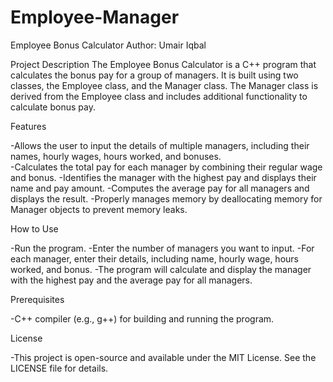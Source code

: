 # Employee-Manager
Employee Bonus Calculator
Author: Umair Iqbal

Project Description
The Employee Bonus Calculator is a C++ program that calculates the bonus pay for a group of managers. It is built using two classes, the Employee class, and the Manager class. The Manager class is derived from the Employee class and includes additional functionality to calculate bonus pay.

Features

-Allows the user to input the details of multiple managers, including their names, hourly wages, hours worked, and bonuses. <br>
-Calculates the total pay for each manager by combining their regular wage and bonus.
-Identifies the manager with the highest pay and displays their name and pay amount.
-Computes the average pay for all managers and displays the result.
-Properly manages memory by deallocating memory for Manager objects to prevent memory leaks.

How to Use

-Run the program.
-Enter the number of managers you want to input.
-For each manager, enter their details, including name, hourly wage, hours worked, and bonus.
-The program will calculate and display the manager with the highest pay and the average pay for all managers.

Prerequisites

-C++ compiler (e.g., g++) for building and running the program.

License

-This project is open-source and available under the MIT License. See the LICENSE file for details.

